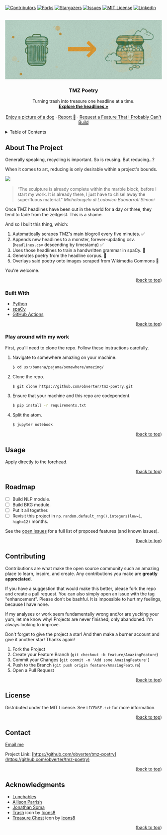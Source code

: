<div id="top"></div>
<!--
*** Thanks for checking out the Best-README-Template. If you have a suggestion
*** that would make this better, please fork the repo and create a pull request
*** or simply open an issue with the tag "enhancement".
*** Don't forget to give the project a star!
*** Thanks again! Now go create something AMAZING! :D
-->

<!-- PROJECT SHIELDS -->
<!--
*** I'm using markdown "reference style" links for readability.
*** Reference links are enclosed in brackets [ ] instead of parentheses ( ).
*** See the bottom of this document for the declaration of the reference variables
*** for contributors-url, forks-url, etc. This is an optional, concise syntax you may use.
*** https://www.markdownguide.org/basic-syntax/#reference-style-links
-->
[![Contributors][contributors-shield]][contributors-url]
[![Forks][forks-shield]][forks-url]
[![Stargazers][stars-shield]][stars-url]
[![Issues][issues-shield]][issues-url]
[![MIT License][license-shield]][license-url]
[![LinkedIn][linkedin-shield]][linkedin-url]

<!-- PROJECT LOGO -->
<br />
<div align="center">
  <a href="https://github.com/obverter/tmz-poetry">
    <img src="images/tmz-poetry.png">
  </a>

<h3 align="center">TMZ Poetry</h3>

  <p align="center">
    Turning trash into treasure one headline at a time.
    <br />
    <a href="https://github.com/obverter/tmz-poetry/headlines.csv"><strong>Explore the headlines »</strong></a>
    <br />
    <br />
    <a href="https://random.dog/">Enjoy a picture of a dog</a>
    ·
    <a href="https://github.com/obverter/tmz-poetry/issues">Report 🐛</a>
    ·
    <a href="https://github.com/obverter/tmz-poetry/issues">Request a Feature That I Probably Can't Build</a>
  </p>
</div>

<!-- TABLE OF CONTENTS -->
<details>
  <summary>Table of Contents</summary>
  <ol>
    <li>
      <a href="#about-the-project">About The Project</a>
      <ul>
        <li><a href="#built-with">Built With</a></li>
      </ul>
    </li>
    <li>
      <a href="#getting-started">Getting Started</a>
      <ul>
        <li><a href="#prerequisites">Prerequisites</a></li>
        <li><a href="#installation">Installation</a></li>
      </ul>
    </li>
    <li><a href="#usage">Usage</a></li>
    <li><a href="#roadmap">Roadmap</a></li>
    <li><a href="#contributing">Contributing</a></li>
    <li><a href="#license">License</a></li>
    <li><a href="#contact">Contact</a></li>
    <li><a href="#acknowledgments">Acknowledgments</a></li>
  </ol>
</details>

<!-- ABOUT THE PROJECT -->

## About The Project

<!--
[![Product Name Screen Shot][product-screenshot]](https://example.com) -->

<!-- Here's a blank template to get started: To avoid retyping too much info. Do a search and replace with your text editor for the following: `obverter`, `tmz-poetry`, `obverter`, `BenTylerElliott`, `obverter.com`, `ben`, `TMZ Poetry`, `Turning Trash Into Treasure` -->

Generally speaking, recycling is important. So is reusing. But reducing...?

When it comes to art, reducing is only desirable within a project's bounds.

<img src="https://news.artnet.com/app/news-upload/2018/01/TMNT_Michelangelo-10-1024x683.jpg"></img>

> “The sculpture is already complete within the marble block, before I start my work. It is already there, I just have to chisel away the superfluous material.”
> <cite>Michelangelo di Lodovico Buonarroti Simoni</cite>

Once TMZ headlines have been out in the world for a day or three, they tend to fade from the zeitgeist. This is a shame.

And so I built this thing, which:

1. Automatically scrapes TMZ's main blogroll every five minutes. ✅
2. Appends new headlines to a monster, forever-updating csv. (`headlines.csv` descending by timestamp) ✅
3. Uses those headlines to train a handwritten grammar in spaCy. 🔨
4. Generates poetry from the headline corpus. 🔨
5. Overlays said poetry onto images scraped from Wikimedia Commons 🔨

You're welcome.

<p align="right">(<a href="#top">back to top</a>)</p>

### Built With

<!-- * [Next.js](https://nextjs.org/)
* [React.js](https://reactjs.org/)
* [Vue.js](https://vuejs.org/)
* [Angular](https://angular.io/)
* [Svelte](https://svelte.dev/)
* [Laravel](https://laravel.com)
* [Bootstrap](https://getbootstrap.com)
* [JQuery](https://jquery.com) -->

- [Python](https://python.org)
- [spaCy](https://spacy.io/)
- [GitHub Actions](https://github.com/features/actions)

<p align="right">(<a href="#top">back to top</a>)</p>

<!-- GETTING STARTED -->
<!-- ## Getting Started

This is an example of how you may give instructions on setting up your project locally.
To get a local copy up and running follow these simple example steps. -->

### Play around with my work

First, you'll need to clone the repo. Follow these instructions carefully.

1. Navigate to somewhere amazing on your machine.
   ```sh
   $ cd usr/banana/pajama/somewhere/amazing/
   ```
2. Clone the repo.
   ```sh
   $ git clone https://github.com/obverter/tmz-poetry.git
   ```
3. Ensure that your machine and this repo are codependent.
   ```sh
   $ pip install -r requirements.txt
   ```
4. Split the atom.
   ```sh
   $ jupyter notebook
   ```

<p align="right">(<a href="#top">back to top</a>)</p>

<!-- USAGE EXAMPLES -->

## Usage

Apply directly to the forehead.

<!-- Use this space to show useful examples of how a project can be used. Additional screenshots, code examples and demos work well in this space. You may also link to more resources. -->

<!-- _For more examples, please refer to the [Documentation](https://example.com)_ -->

<p align="right">(<a href="#top">back to top</a>)</p>

<!-- ROADMAP -->

## Roadmap

- [ ] Build NLP module.
- [ ] Build BKG module.
- [ ] Put it all together.
- [ ] Revisit this project in `np.random.default_rng().integers(low=1, high=12)` months.

See the [open issues](https://github.com/obverter/tmz-poetry/issues) for a full list of proposed features (and known issues).

<p align="right">(<a href="#top">back to top</a>)</p>

<!-- CONTRIBUTING -->

## Contributing

Contributions are what make the open source community such an amazing place to learn, inspire, and create. Any contributions you make are **greatly appreciated**.

If you have a suggestion that would make this better, please fork the repo and create a pull request. You can also simply open an issue with the tag "enhancement". Please don't be bashful. It is impossible to hurt my feelings, because I have none.

If my analyses or work seem fundamentally wrong and/or are yucking your yum, let me know why! Projects are never finished; only abandoned. I'm always looking to improve.

Don't forget to give the project a star! And then make a burner account and give it another star! Thanks again!

1. Fork the Project
2. Create your Feature Branch (`git checkout -b feature/AmazingFeature`)
3. Commit your Changes (`git commit -m 'Add some AmazingFeature'`)
4. Push to the Branch (`git push origin feature/AmazingFeature`)
5. Open a Pull Request

<p align="right">(<a href="#top">back to top</a>)</p>

<!-- LICENSE -->

## License

Distributed under the MIT License. See `LICENSE.txt` for more information.

<p align="right">(<a href="#top">back to top</a>)</p>

<!-- CONTACT -->

## Contact

[Email me](ben@obverter.com)

Project Link: [https://github.com/obverter/tmz-poetry](https://github.com/obverter/tmz-poetry)

<p align="right">(<a href="#top">back to top</a>)</p>

<!-- ACKNOWLEDGMENTS -->

## Acknowledgments

- [Lunchables](https://lunchables.com)
- [Allison Parrish](https://github.com/aparrish)
- [Jonathan Soma](https://github.com/jsoma)
- <a target="_blank" href="https://icons8.com/icon/109470/trash">Trash</a> icon by <a target="_blank" href="https://icons8.com">Icons8</a>
- <a target="_blank" href="https://icons8.com/icon/gKCLeOcRmojF/treasure-chest">Treasure Chest</a> icon by <a target="_blank" href="https://icons8.com">Icons8</a>
<!-- * []()
- []() -->

<p align="right">(<a href="#top">back to top</a>)</p>

<!-- MARKDOWN LINKS & IMAGES -->
<!-- https://www.markdownguide.org/basic-syntax/#reference-style-links -->

[contributors-shield]: https://img.shields.io/github/contributors/obverter/tmz-poetry.svg?style=for-the-badge
[contributors-url]: https://github.com/obverter/tmz-poetry/graphs/contributors
[forks-shield]: https://img.shields.io/github/forks/obverter/tmz-poetry.svg?style=for-the-badge
[forks-url]: https://github.com/obverter/tmz-poetry/network/members
[stars-shield]: https://img.shields.io/github/stars/obverter/tmz-poetry.svg?style=for-the-badge
[stars-url]: https://github.com/obverter/tmz-poetry/stargazers
[issues-shield]: https://img.shields.io/github/issues/obverter/tmz-poetry.svg?style=for-the-badge
[issues-url]: https://github.com/obverter/tmz-poetry/issues
[license-shield]: https://img.shields.io/github/license/obverter/tmz-poetry.svg?style=for-the-badge
[license-url]: https://github.com/obverter/tmz-poetry/blob/master/LICENSE.txt
[linkedin-shield]: https://img.shields.io/badge/-LinkedIn-black.svg?style=for-the-badge&logo=linkedin&colorB=555
[linkedin-url]: https://linkedin.com/in/BenTylerElliott
[product-screenshot]: images/screenshot.png
